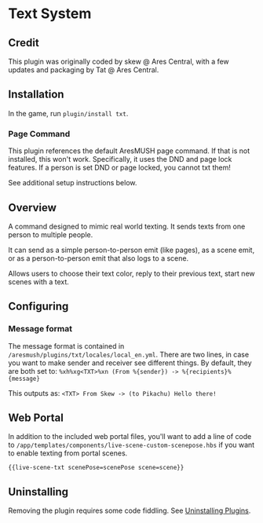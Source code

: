# Text System

## Credit
This plugin was originally coded by skew @ Ares Central, with a few updates and packaging by Tat @ Ares Central.

## Installation
In the game, run `plugin/install txt`.

### Page Command

This plugin references the default AresMUSH page command. If that is not installed, this won't work. Specifically, it uses the DND and page lock features. If a person is set DND or page locked, you cannot txt them!

See additional setup instructions below.

## Overview

A command designed to mimic real world texting. It sends texts from one person to multiple people.

It can send as a simple person-to-person emit (like pages), as a scene emit, or as a person-to-person emit that also logs to a scene.

Allows users to choose their text color, reply to their previous text, start new scenes with a text.

## Configuring

### Message format

The message format is contained in `/aresmush/plugins/txt/locales/local_en.yml`. There are two lines, in case you want to make sender and receiver see different things. By default, they are both set to: `%xh%xg<TXT>%xn (From %{sender}) -> %{recipients}%{message}`

This outputs as: `<TXT> From Skew -> (to Pikachu) Hello there!`

## Web Portal

In addition to the included web portal files, you'll want to add a line of code to `/app/templates/components/live-scene-custom-scenepose.hbs` if you want to enable texting from portal scenes.

`{{live-scene-txt scenePose=scenePose scene=scene}}`

## Uninstalling

Removing the plugin requires some code fiddling.  See [Uninstalling Plugins](https://www.aresmush.com/tutorials/code/extras.html#uninstalling-plugins).